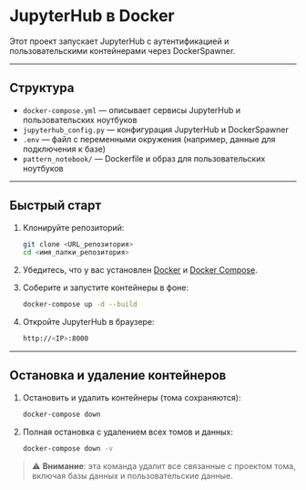 # JupyterHub в Docker

Этот проект запускает JupyterHub с аутентификацией и пользовательскими контейнерами через DockerSpawner.

---

## Структура

- `docker-compose.yml` — описывает сервисы JupyterHub и пользовательских ноутбуков  
- `jupyterhub_config.py` — конфигурация JupyterHub и DockerSpawner  
- `.env` — файл с переменными окружения (например, данные для подключения к базе)  
- `pattern_notebook/` — Dockerfile и образ для пользовательских ноутбуков  

---

## Быстрый старт

1. Клонируйте репозиторий:

   ```bash
   git clone <URL_репозитория>
   cd <имя_папки_репозитория>
   ```

2. Убедитесь, что у вас установлен [Docker](https://www.docker.com/get-started) и [Docker Compose](https://docs.docker.com/compose/install/).  
 
3. Соберите и запустите контейнеры в фоне:

   ```bash
   docker-compose up -d --build
   ```

4. Откройте JupyterHub в браузере:

   ```bash
   http://<IP>:8000
   ```

---

## Остановка и удаление контейнеров

1. Остановить и удалить контейнеры (тома сохраняются):

   ```bash
   docker-compose down
   ```

2. Полная остановка с удалением всех томов и данных:

   ```bash
   docker-compose down -v
   ```

> ⚠️ **Внимание**: эта команда удалит все связанные с проектом тома, включая базы данных и пользовательские данные.
